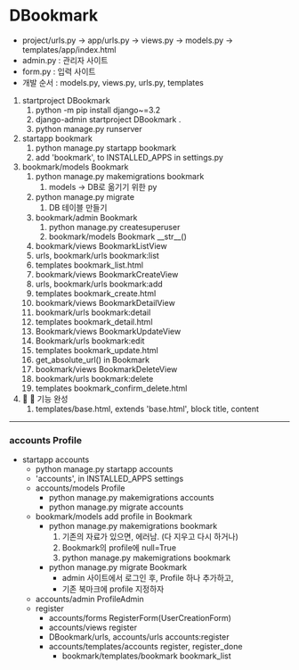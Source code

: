 # DBookmark
- project/urls.py -> app/urls.py -> views.py -> models.py -> templates/app/index.html
- admin.py : 관리자 사이트
- form.py : 입력 사이트
- 개발 순서 : models.py, views.py, urls.py, templates
1. startproject DBookmark
   1. python -m pip install django~=3.2
   2. django-admin startproject DBookmark .
   3. python manage.py runserver
2. startapp bookmark
   1. python manage.py startapp bookmark
   2. add 'bookmark', to INSTALLED_APPS in settings.py
3. bookmark/models Bookmark
   1. python manage.py makemigrations bookmark
      1. models -> DB로 옮기기 위한 py
   2. python manage.py migrate
      1. DB 테이블 만들기
   3. bookmark/admin Bookmark
      1. python manage.py createsuperuser
      2. bookmark/models Bookmark \_\_str__()
   4. bookmark/views BookmarkListView
   5. urls, bookmark/urls bookmark:list
   6. templates bookmark_list.html
   7. bookmark/views BookmarkCreateView
   8. urls, bookmark/urls bookmark:add
   9. templates bookmark_create.html
   10. bookmark/views BookmarkDetailView
   11. bookmark/urls bookmark:detail
   12. templates bookmark_detail.html
   13. Bookmark/views BookmarkUpdateView
   14. Bookmark/urls bookmark:edit
   15. templates bookmark_update.html
   16. get_absolute_url() in Bookmark
   17. bookmark/views BookmarkDeleteView
   18. bookmark/urls bookmark:delete
   19. templates bookmark_confirm_delete.html
4. 💨 💯 기능 완성
   1. templates/base.html, extends 'base.html', block title, content
---
### accounts Profile
- startapp accounts
   - python manage.py startapp accounts
   - 'accounts', in INSTALLED_APPS settings
   - accounts/models Profile
     - python manage.py makemigrations accounts
     - python manage.py migrate accounts
   - bookmark/models add profile in Bookmark
     - python manage.py makemigrations bookmark
       1. 기존의 자료가 있으면, 에러남. (다 지우고 다시 하거나)
       2. Bookmark의 profile에 null=True
       3. python manage.py makemigrations bookmark
     - python manage.py migrate Bookmark
       - admin 사이트에서 로그인 후, Profile 하나 추가하고,
       - 기존 북마크에 profile 지정하자
   - accounts/admin ProfileAdmin
   - register
     - accounts/forms RegisterForm(UserCreationForm)
     - accounts/views register
     - DBookmark/urls, accounts/urls accounts:register
     - accounts/templates/accounts register, register_done
       - bookmark/templates/bookmark bookmark_list